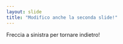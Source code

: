 ```yaml
---
layout: slide
title: "Modifico anche la seconda slide!"
---
```

Freccia a sinistra per tornare indietro!
